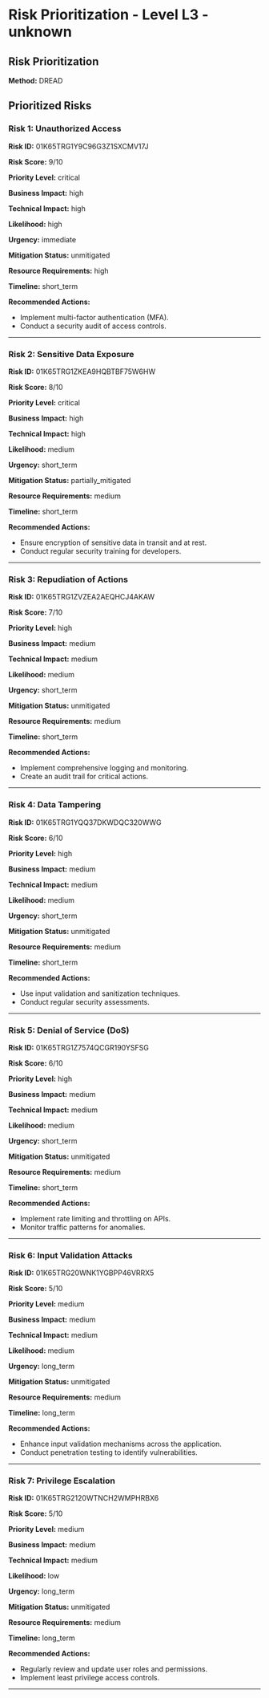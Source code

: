 # Risk Prioritization - Level L3 - unknown

## Risk Prioritization

**Method:** DREAD

## Prioritized Risks

### Risk 1: Unauthorized Access

**Risk ID:** 01K65TRG1Y9C96G3Z1SXCMV17J

**Risk Score:** 9/10

**Priority Level:** critical

**Business Impact:** high

**Technical Impact:** high

**Likelihood:** high

**Urgency:** immediate

**Mitigation Status:** unmitigated

**Resource Requirements:** high

**Timeline:** short_term

**Recommended Actions:**
- Implement multi-factor authentication (MFA).
- Conduct a security audit of access controls.

---

### Risk 2: Sensitive Data Exposure

**Risk ID:** 01K65TRG1ZKEA9HQBTBF75W6HW

**Risk Score:** 8/10

**Priority Level:** critical

**Business Impact:** high

**Technical Impact:** high

**Likelihood:** medium

**Urgency:** short_term

**Mitigation Status:** partially_mitigated

**Resource Requirements:** medium

**Timeline:** short_term

**Recommended Actions:**
- Ensure encryption of sensitive data in transit and at rest.
- Conduct regular security training for developers.

---

### Risk 3: Repudiation of Actions

**Risk ID:** 01K65TRG1ZVZEA2AEQHCJ4AKAW

**Risk Score:** 7/10

**Priority Level:** high

**Business Impact:** medium

**Technical Impact:** medium

**Likelihood:** medium

**Urgency:** short_term

**Mitigation Status:** unmitigated

**Resource Requirements:** medium

**Timeline:** short_term

**Recommended Actions:**
- Implement comprehensive logging and monitoring.
- Create an audit trail for critical actions.

---

### Risk 4: Data Tampering

**Risk ID:** 01K65TRG1YQQ37DKWDQC320WWG

**Risk Score:** 6/10

**Priority Level:** high

**Business Impact:** medium

**Technical Impact:** medium

**Likelihood:** medium

**Urgency:** short_term

**Mitigation Status:** unmitigated

**Resource Requirements:** medium

**Timeline:** short_term

**Recommended Actions:**
- Use input validation and sanitization techniques.
- Conduct regular security assessments.

---

### Risk 5: Denial of Service (DoS)

**Risk ID:** 01K65TRG1Z7574QCGR190YSFSG

**Risk Score:** 6/10

**Priority Level:** high

**Business Impact:** medium

**Technical Impact:** medium

**Likelihood:** medium

**Urgency:** short_term

**Mitigation Status:** unmitigated

**Resource Requirements:** medium

**Timeline:** short_term

**Recommended Actions:**
- Implement rate limiting and throttling on APIs.
- Monitor traffic patterns for anomalies.

---

### Risk 6: Input Validation Attacks

**Risk ID:** 01K65TRG20WNK1YGBPP46VRRX5

**Risk Score:** 5/10

**Priority Level:** medium

**Business Impact:** medium

**Technical Impact:** medium

**Likelihood:** medium

**Urgency:** long_term

**Mitigation Status:** unmitigated

**Resource Requirements:** medium

**Timeline:** long_term

**Recommended Actions:**
- Enhance input validation mechanisms across the application.
- Conduct penetration testing to identify vulnerabilities.

---

### Risk 7: Privilege Escalation

**Risk ID:** 01K65TRG2120WTNCH2WMPHRBX6

**Risk Score:** 5/10

**Priority Level:** medium

**Business Impact:** medium

**Technical Impact:** medium

**Likelihood:** low

**Urgency:** long_term

**Mitigation Status:** unmitigated

**Resource Requirements:** medium

**Timeline:** long_term

**Recommended Actions:**
- Regularly review and update user roles and permissions.
- Implement least privilege access controls.

---


